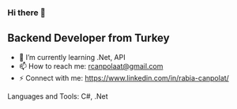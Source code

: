 ### Hi there 👋

## Backend Developer from Turkey

- 🌱 I’m currently learning .Net, API
- 📫 How to reach me: rcanpolaat@gmail.com
- ⚡ Connect with me: https://www.linkedin.com/in/rabia-canpolat/


Languages and Tools: C#, .Net
